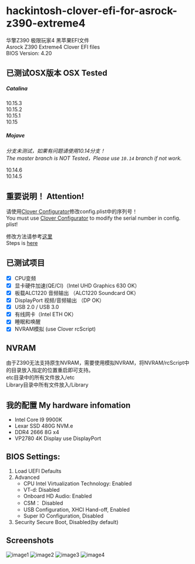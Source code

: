 # hackintosh-clover-efi-for-asrock-z390-extreme4
华擎Z390 极限玩家4 黑苹果EFI文件    
Asrock Z390 Extreme4 Clover EFI files    
BIOS Version: 4.20     

## 已测试OSX版本 OSX Tested   
##### Catalina    
    
10.15.3   
10.15.2   
10.15.1   
10.15   

##### Mojave      
*分支未测试，如果有问题请使用10.14分支！*     
*The master branch is NOT Tested，Please use `10.14` branch if not work.*      
    
10.14.6     
10.14.5    

## 重要说明！ Attention!
请使用[Clover Configurator](https://github.com/teslia/hackintosh-clover-efi-for-asrock-z390-extreme4/tree/master/Tools)修改config.plist中的序列号！     
You must use [Clover Configurator](https://github.com/teslia/hackintosh-clover-efi-for-asrock-z390-extreme4/tree/master/Tools) to modify the serial number in config. plist!
    
修改方法请参考[这里](https://github.com/teslia/hackintosh-clover-efi-for-asrock-z390-extreme4/tree/master/Change%20SN)    
Steps is [here](https://github.com/teslia/hackintosh-clover-efi-for-asrock-z390-extreme4/tree/master/Change%20SN)    

## 已测试项目
- [x] CPU变频
- [x] 显卡硬件加速(QE/CI)（Intel UHD Graphics 630 OK）
- [x] 板载ALC1220 音频输出  （ALC1220 Soundcard OK）
- [x] DisplayPort 视频/音频输出 （DP OK）
- [x] USB 2.0 / USB 3.0
- [x] 有线网卡（Intel ETH OK）
- [x] 睡眠和唤醒
- [x] NVRAM模拟 (use Clover rcScript)
   
## NVRAM
由于Z390无法支持原生NVRAM，需要使用模拟NVRAM，将NVRAM/rcScript中的目录放入指定的位置重启即可支持。   
etc目录中的所有文件放入/etc   
Library目录中所有文件放入/Library   

## 我的配置 My hardware infomation
- Intel Core I9 9900K
- Lexar SSD 480G NVM.e
- DDR4 2666 8G x4 
- VP2780 4K Display use DisplayPort

## BIOS Settings:	
1. Load UEFI Defaults	
2. Advanced	
    - CPU Intel Virtualization Technology: Enabled	 
    - VT-d: Disabled	
    - Onboard HD Audio: Enabled	
    - CSM： Disabled
    - USB Configuration, XHCI Hand-off, Enabled	
    - Super IO Configuration, Disabled	
3. Security	
Secure Boot, Disabled(by default)	

## Screenshots
![image1](https://github.com/teslia/hackintosh-clover-efi-for-asrock-z390-extreme4/blob/master/Screenshots/1.png?raw=true)
![image2](https://github.com/teslia/hackintosh-clover-efi-for-asrock-z390-extreme4/blob/master/Screenshots/2.png?raw=true)
![image3](https://github.com/teslia/hackintosh-clover-efi-for-asrock-z390-extreme4/blob/master/Screenshots/3.png?raw=true)
![image4](https://github.com/teslia/hackintosh-clover-efi-for-asrock-z390-extreme4/blob/master/Screenshots/4.png?raw=true)
